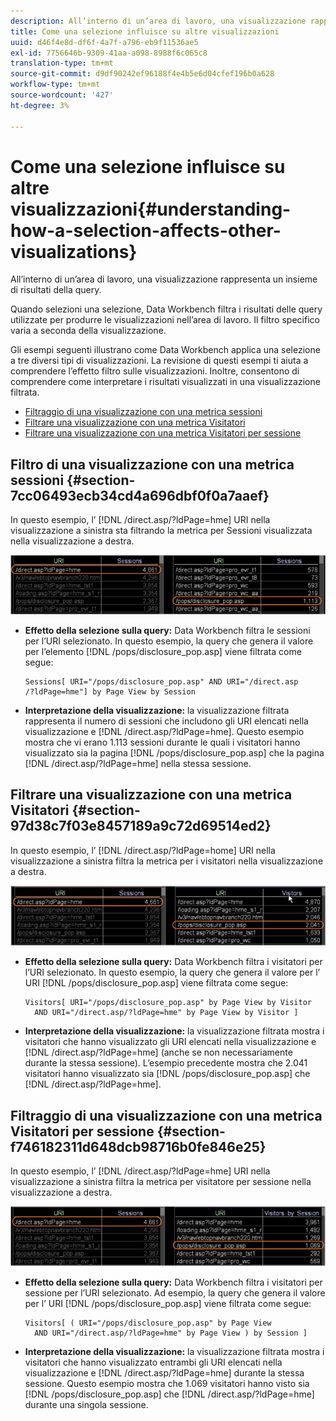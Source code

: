 ```yaml
---
description: All’interno di un’area di lavoro, una visualizzazione rappresenta un insieme di risultati della query.
title: Come una selezione influisce su altre visualizzazioni
uuid: d46f4e8d-df6f-4a7f-a796-eb9f11536ae5
exl-id: 7756646b-9309-41aa-a098-8988f6c065c8
translation-type: tm+mt
source-git-commit: d9df90242ef96188f4e4b5e6d04cfef196b0a628
workflow-type: tm+mt
source-wordcount: '427'
ht-degree: 3%

---
```


# Come una selezione influisce su altre visualizzazioni{#understanding-how-a-selection-affects-other-visualizations}

All’interno di un’area di lavoro, una visualizzazione rappresenta un insieme di risultati della query.

Quando selezioni una selezione, Data Workbench filtra i risultati delle query utilizzate per produrre le visualizzazioni nell’area di lavoro. Il filtro specifico varia a seconda della visualizzazione.

Gli esempi seguenti illustrano come Data Workbench applica una selezione a tre diversi tipi di visualizzazioni. La revisione di questi esempi ti aiuta a comprendere l’effetto filtro sulle visualizzazioni. Inoltre, consentono di comprendere come interpretare i risultati visualizzati in una visualizzazione filtrata.

* [Filtraggio di una visualizzazione con una metrica sessioni](../../../../home/c-get-started/c-vis/c-sel-vis/c-sel-aff-vis.md#section-7cc06493ecb34cd4a696dbf0f0a7aaef)
* [Filtrare una visualizzazione con una metrica Visitatori](../../../../home/c-get-started/c-vis/c-sel-vis/c-sel-aff-vis.md#section-97d38c7f03e8457189a9c72d69514ed2)
* [Filtrare una visualizzazione con una metrica Visitatori per sessione](../../../../home/c-get-started/c-vis/c-sel-vis/c-sel-aff-vis.md#section-f746182311d648dcb98716b0fe846e25)

## Filtro di una visualizzazione con una metrica sessioni {#section-7cc06493ecb34cd4a696dbf0f0a7aaef}

In questo esempio, l’ [!DNL /direct.asp/?ldPage=hme] URI nella visualizzazione a sinistra sta filtrando la metrica per Sessioni visualizzata nella visualizzazione a destra.

![](assets/client-vis1.png)

* **Effetto della selezione sulla query:** Data Workbench filtra le sessioni per l’URI selezionato. In questo esempio, la query che genera il valore per l’elemento [!DNL /pops/disclosure_pop.asp] viene filtrata come segue:

   ```
   Sessions[ URI="/pops/disclosure_pop.asp" AND URI="/direct.asp
   /?ldPage=hme"] by Page View by Session
   ```

* **Interpretazione della visualizzazione:** la visualizzazione filtrata rappresenta il numero di sessioni che includono gli URI elencati nella visualizzazione e  [!DNL /direct.asp/?ldPage=hme]. Questo esempio mostra che vi erano 1.113 sessioni durante le quali i visitatori hanno visualizzato sia la pagina [!DNL /pops/disclosure_pop.asp] che la pagina [!DNL /direct.asp/?ldPage=hme] nella stessa sessione.

## Filtrare una visualizzazione con una metrica Visitatori {#section-97d38c7f03e8457189a9c72d69514ed2}

In questo esempio, l’ [!DNL /direct.asp/?ldPage=home] URI nella visualizzazione a sinistra filtra la metrica per i visitatori nella visualizzazione a destra.

![](assets/client-vis2.png)

* **Effetto della selezione sulla query:** Data Workbench filtra i visitatori per l’URI selezionato. In questo esempio, la query che genera il valore per l’ URI [!DNL /pops/disclosure_pop.asp] viene filtrata come segue:

   ```
   Visitors[ URI="/pops/disclosure_pop.asp" by Page View by Visitor 
     AND URI="/direct.asp/?ldPage=hme" by Page View by Visitor ]
   ```

* **Interpretazione della visualizzazione:** la visualizzazione filtrata mostra i visitatori che hanno visualizzato gli URI elencati nella visualizzazione e  [!DNL /direct.asp/?ldPage=hme] (anche se non necessariamente durante la stessa sessione). L’esempio precedente mostra che 2.041 visitatori hanno visualizzato sia [!DNL /pops/disclosure_pop.asp] che [!DNL /direct.asp/?ldPage=hme].

## Filtraggio di una visualizzazione con una metrica Visitatori per sessione {#section-f746182311d648dcb98716b0fe846e25}

In questo esempio, l’ [!DNL /direct.asp/?ldPage=hme] URI nella visualizzazione a sinistra filtra la metrica per visitatore per sessione nella visualizzazione a destra.

![](assets/client-vis3.png)

* **Effetto della selezione sulla query:** Data Workbench filtra i visitatori per sessione per l’URI selezionato. Ad esempio, la query che genera il valore per l’ URI [!DNL /pops/disclosure_pop.asp] viene filtrata come segue:

   ```
   Visitors[ ( URI="/pops/disclosure_pop.asp" by Page View 
     AND URI="/direct.asp/?ldPage=hme" by Page View ) by Session ]
   ```

* **Interpretazione della visualizzazione:** la visualizzazione filtrata mostra i visitatori che hanno visualizzato entrambi gli URI elencati nella visualizzazione e  [!DNL /direct.asp/?ldPage=hme] durante la stessa sessione. Questo esempio mostra che 1.069 visitatori hanno visto sia [!DNL /pops/disclosure_pop.asp] che [!DNL /direct.asp/?ldPage=hme] durante una singola sessione.

